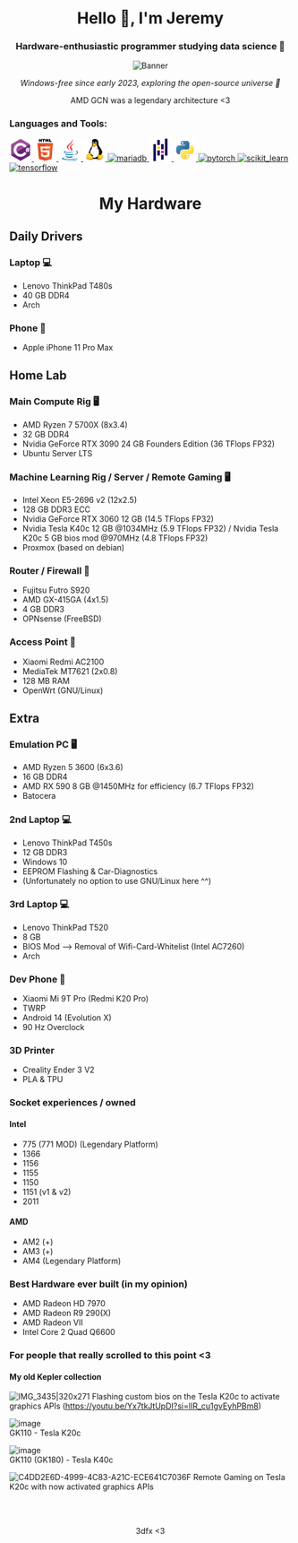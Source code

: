 <h1 align="center">Hello 👋, I'm Jeremy</h1>

<h3 align="center">Hardware-enthusiastic programmer studying data science 🚀</h3>
<p align="center">
  <img src="https://github.com/jeremistderechte/jeremistderechte/assets/116145963/0d11381b-6f48-4e37-bf80-eaef8e8fc83e" alt="Banner">
</p>
<p align="center"><i>Windows-free since early 2023, exploring the open-source universe 🐧</i></p>
<p align="center">AMD GCN was a legendary architecture <3</p>

<h3 align="left">Languages and Tools:</h3>
<p align="left"> <a href="https://www.w3schools.com/cs/" target="_blank" rel="noreferrer"> <img src="https://raw.githubusercontent.com/devicons/devicon/master/icons/csharp/csharp-original.svg" alt="csharp" width="40" height="40"/> </a> <a href="https://www.w3.org/html/" target="_blank" rel="noreferrer"> <img src="https://raw.githubusercontent.com/devicons/devicon/master/icons/html5/html5-original-wordmark.svg" alt="html5" width="40" height="40"/> </a> <a href="https://www.java.com" target="_blank" rel="noreferrer"> <img src="https://raw.githubusercontent.com/devicons/devicon/master/icons/java/java-original.svg" alt="java" width="40" height="40"/> </a> <a href="https://www.linux.org/" target="_blank" rel="noreferrer"> <img src="https://raw.githubusercontent.com/devicons/devicon/master/icons/linux/linux-original.svg" alt="linux" width="40" height="40"/> </a> <a href="https://mariadb.org/" target="_blank" rel="noreferrer"> <img src="https://www.vectorlogo.zone/logos/mariadb/mariadb-icon.svg" alt="mariadb" width="40" height="40"/> </a> <a href="https://pandas.pydata.org/" target="_blank" rel="noreferrer"> <img src="https://raw.githubusercontent.com/devicons/devicon/2ae2a900d2f041da66e950e4d48052658d850630/icons/pandas/pandas-original.svg" alt="pandas" width="40" height="40"/> </a> <a href="https://www.python.org" target="_blank" rel="noreferrer"> <img src="https://raw.githubusercontent.com/devicons/devicon/master/icons/python/python-original.svg" alt="python" width="40" height="40"/> </a> <a href="https://pytorch.org/" target="_blank" rel="noreferrer"> <img src="https://www.vectorlogo.zone/logos/pytorch/pytorch-icon.svg" alt="pytorch" width="40" height="40"/> </a> <a href="https://scikit-learn.org/" target="_blank" rel="noreferrer"> <img src="https://upload.wikimedia.org/wikipedia/commons/0/05/Scikit_learn_logo_small.svg" alt="scikit_learn" width="40" height="40"/> </a> <a href="https://www.tensorflow.org" target="_blank" rel="noreferrer"> <img src="https://www.vectorlogo.zone/logos/tensorflow/tensorflow-icon.svg" alt="tensorflow" width="40" height="40"/> </a> </p>


<h1 align="center">My Hardware</h1>


<h2 align="left">Daily Drivers</h2>

### Laptop 💻
- Lenovo ThinkPad T480s
- 40 GB DDR4
- Arch

### Phone 📱
- Apple iPhone 11 Pro Max

<h2 align="left">Home Lab</h2>

### Main Compute Rig 🖥️
- AMD Ryzen 7 5700X (8x3.4)
- 32 GB DDR4
- Nvidia GeForce RTX 3090 24 GB Founders Edition (36 TFlops FP32)
- Ubuntu Server LTS

### Machine Learning Rig / Server / Remote Gaming 🖥️
- Intel Xeon E5-2696 v2 (12x2.5)
- 128 GB DDR3 ECC
- Nvidia GeForce RTX 3060 12 GB (14.5 TFlops FP32)
- Nvidia Tesla K40c 12 GB @1034MHz (5.9 TFlops FP32) / Nvidia Tesla K20c 5 GB bios mod @970MHz (4.8 TFlops FP32)
- Proxmox (based on debian)

### Router / Firewall :no_entry_sign:
- Fujitsu Futro S920
- AMD GX-415GA (4x1.5)
- 4 GB DDR3
- OPNsense (FreeBSD)

### Access Point :signal_strength:
- Xiaomi Redmi AC2100
- MediaTek MT7621 (2x0.8)
- 128 MB RAM
- OpenWrt (GNU/Linux)

<h2 align="left">Extra</h2>

### Emulation PC 🖥️
- AMD Ryzen 5 3600 (6x3.6)
- 16 GB DDR4
- AMD RX 590 8 GB @1450MHz for efficiency (6.7 TFlops FP32) 
- Batocera

### 2nd Laptop 💻
- Lenovo ThinkPad T450s
- 12 GB DDR3
- Windows 10
- EEPROM Flashing & Car-Diagnostics
- (Unfortunately no option to use GNU/Linux here ^^)

### 3rd Laptop 💻
- Lenovo ThinkPad T520
- 8 GB
- BIOS Mod --> Removal of Wifi-Card-Whitelist (Intel AC7260)
- Arch
  
### Dev Phone 📱
- Xiaomi Mi 9T Pro (Redmi K20 Pro)
- TWRP
- Android 14 (Evolution X)
- 90 Hz Overclock

### 3D Printer
- Creality Ender 3 V2
- PLA & TPU

### Socket experiences / owned
#### Intel
- 775 (771 MOD) (Legendary Platform)
- 1366
- 1156
- 1155
- 1150
- 1151 (v1 & v2)
- 2011

#### AMD
- AM2 (+)
- AM3 (+)
- AM4 (Legendary Platform)

### Best Hardware ever built (in my opinion)
- AMD Radeon HD 7970
- AMD Radeon R9 290(X)
- AMD Radeon VII
- Intel Core 2 Quad Q6600

### For people that really scrolled to this point <3

#### My old Kepler collection
![IMG_3435|320x271](https://github.com/jeremistderechte/jeremistderechte/assets/116145963/5d90b45c-c17a-461b-afc7-98b51127d581)
Flashing custom bios on the Tesla K20c to activate graphics APIs (https://youtu.be/Yx7tkJtUpDI?si=lIR_cu1gvEyhPBm8)
<br>

![image](https://github.com/jeremistderechte/jeremistderechte/assets/116145963/23388cea-c7fb-423a-9d46-ca398dd76fb0)<br>
GK110 - Tesla K20c

![image](https://github.com/jeremistderechte/jeremistderechte/assets/116145963/bef128a0-0434-4ceb-a4b6-921107abc26c)<br>
GK110 (GK180) - Tesla K40c

![C4DD2E6D-4999-4C83-A21C-ECE641C7036F](https://github.com/jeremistderechte/jeremistderechte/assets/116145963/9e357ee3-e068-413c-aa78-d205ea54963f)
Remote Gaming on Tesla K20c with now activated graphics APIs

<br>
<br>
<p align="center">3dfx <3</p>
